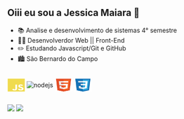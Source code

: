 ## Oiii eu sou a Jessica Maiara 👋

  <ul>
        <li>📚 Analise e desenvolvimento de sistemas 4° semestre</li>
        <li>👩‍💻 Desenvolverdor Web || Front-End</li>
        <li>✏️ Estudando Javascript/Git e GitHub</li>
        <li>🏙️ São Bernardo do Campo</li>
    </ul>

<div style="display: inline_block"><br>
  <img align="center" alt="J" height="30" width="40" src="https://raw.githubusercontent.com/devicons/devicon/master/icons/javascript/javascript-plain.svg">
  <img align="center" alt="nodejs" src="https://img.shields.io/badge/Node.js-43853D?style=for-the-badge&logo=node.js&logoColor=white" />
  <img align="center" alt="HTML" height="30" width="40" src="https://raw.githubusercontent.com/devicons/devicon/master/icons/html5/html5-original.svg">
  <img align="center" alt="CSS" height="30" width="40" src="https://raw.githubusercontent.com/devicons/devicon/master/icons/css3/css3-original.svg">


</div>
  
  ##
 
<div> 
   
  <a href = "https://mail.google.com/mail/u/0/#inbox" target="_blank"><img src="https://img.shields.io/badge/-Gmail-%23333?style=for-the-badge&logo=gmail&logoColor=white" target="_blank"></a>
  <a href="linkedin.com/in/jessica-maiara-nunes-do-carmo-53a44a157" target="_blank"><img src="https://img.shields.io/badge/-LinkedIn-%230077B5?style=for-the-badge&logo=linkedin&logoColor=white" target="_blank"></a> 
  
</div>
